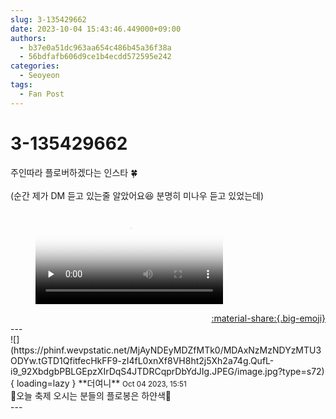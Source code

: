 ```yaml
---
slug: 3-135429662
date: 2023-10-04 15:43:46.449000+09:00
authors:
  - b37e0a51dc963aa654c486b45a36f38a
  - 56bdfafb606d9ce1b4ecdd572595e242
categories:
  - Seoyeon
tags:
  - Fan Post
---
```


# 3-135429662

<div class="post-container" markdown="1">
<div class="content-container md-sidebar__scrollwrap" markdown="1">

주인따라 플로버하겠다는 인스타 🍀<br><br>(순간 제가 DM 듣고 있는줄 알았어요😆 분명히 미나우 듣고 있었는데)

<figure markdown="1">
<video controls="controls" preload="none" poster="/assets/videos/weverse_3-863543-thumb.jpg">
<source src="/assets/videos/weverse_3-863543.mp4#t=1" type="video/mp4">
Your browser does not support the video tag.
</video>
</figure>


</div>
</div>

<div style="text-align: right;" markdown="1">
<a href="https://weverse.io/fromis9/fanpost/3-135429662" style="text-align: right;">:material-share:{.big-emoji}</a>
</div>
---

<div class="comments-container md-sidebar__scrollwrap" markdown="1">
<div class="comment" markdown="1">
<div class='id-container' markdown="1">
![](https://phinf.wevpstatic.net/MjAyNDEyMDZfMTk0/MDAxNzMzNDYzMTU3ODYw.tGTD1QfitfecHkFF9-zI4fL0xnXf8VH8ht2j5Xh2a74g.QufL-i9_92XbdgbPBLGEpzXIrDqS4JTDRCqprDbYdJIg.JPEG/image.jpg?type=s72){ loading=lazy }
**<span class="artist">더여니</span>** <small>Oct 04 2023, 15:51</small><br>
</div>
<div class='comment-body' markdown="1">
🤍오늘 축제 오시는 분들의 플로봉은 하얀색🤍
</div>
</div>
</div>
---
